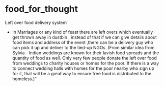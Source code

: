 # food_for_thought

Left over food delivery system
- In Marriages or any kind of feast there are left overs which eventually get thrown away in dustbin , instead of that if we can give details about food items and address of the event ,there can be a delivery guy who can pick it up and deliver to the tied-up NGOs. (From similar idea from Sylvia -
Indian weddings are known for their lavish food spreads and the quantity of food as well.  Only very few people donate the left over food from weddings to charity houses or homes for the poor.  If there is a way to connect wedding halls with homes for the poor nearby who sign up for it, that will be a great way to ensure free food is distributed to the homeless.)&#34;